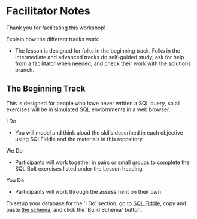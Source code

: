 # Facilitator Notes

Thank you for facilitating this workshop! 

Explain how the different tracks work: 
* The lesson is designed for folks in the beginning track. Folks in the intermediate and advanced tracks do self-guided study, ask for help from a facilitator when needed, and check their work with the solutions branch. 

## The Beginning Track
This is designed for people who have never written a SQL query, so  all exercises will be in simulated SQL enviornments in a web browser.

I Do
* You will model and think aloud the skills described in each objective using SQLFiddle and the materials in this repository.

We Do 
* Participants will  work together in pairs or small groups to complete the SQL Bolt exercises listed under the Lesson heading.    

You Do
* Participants will work through the assessment on their own. 




To setup your database for the 'I Do' section, go to [SQL Fiddle](http://sqlfiddle.com/), copy and paste [the schema](./SQL_dump.txt), and click the 'Build Schema' button. 

